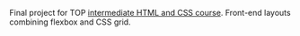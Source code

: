 Final project for TOP [intermediate HTML and CSS course](https://www.theodinproject.com/paths/full-stack-javascript/courses/intermediate-html-and-css). Front-end layouts combining flexbox and CSS grid.
